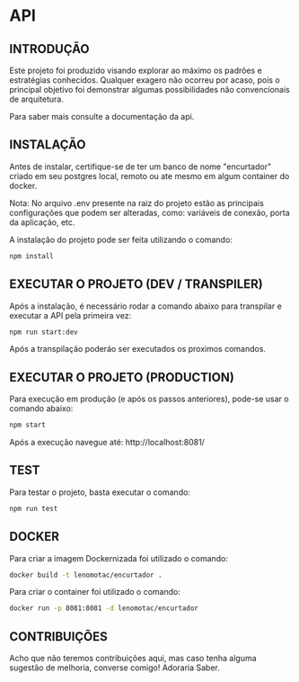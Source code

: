# API

## INTRODUÇÃO
  Este projeto foi produzido visando explorar ao máximo os padrões e estratégias conhecidos. Qualquer exagero não ocorreu por acaso, pois o principal objetivo foi demonstrar algumas possibilidades não convencionais de arquitetura.

  Para saber mais consulte a documentação da api.

## INSTALAÇÃO
  Antes de instalar, certifique-se de ter um banco de nome "encurtador" criado em seu postgres local, remoto ou ate mesmo em algum container do docker.

  Nota: No arquivo .env presente na raiz do projeto estão as principais configurações que podem ser alteradas, como: variáveis de conexão, porta da aplicação, etc.

  A instalação do projeto pode ser feita utilizando o comando:
  ```bash
  npm install
  ```

## EXECUTAR O PROJETO (DEV / TRANSPILER)
  Após a instalação, é necessário rodar a comando abaixo para transpilar e executar a API pela primeira vez:
  ```bash
  npm run start:dev
  ```

  Após a transpilação poderáo ser executados os proximos comandos.

## EXECUTAR O PROJETO (PRODUCTION)
  Para execução em produção (e após os passos anteriores), pode-se usar o comando abaixo:
  ```bash
  npm start
  ```

  Após a execução navegue até: http://localhost:8081/
 
## TEST
  Para testar o projeto, basta executar o comando:
  ```bash
  npm run test
  ```

## DOCKER
  Para criar a imagem Dockernizada foi utilizado o comando:
  ```bash
  docker build -t lenomotac/encurtador .
  ```

  Para criar o container foi utilizado o comando:
  ```bash
  docker run -p 8081:8081 -d lenomotac/encurtador
  ```
## CONTRIBUIÇÕES
  Acho que não teremos contribuições aqui, mas caso tenha alguma sugestão de melhoria, converse comigo! Adoraria Saber.